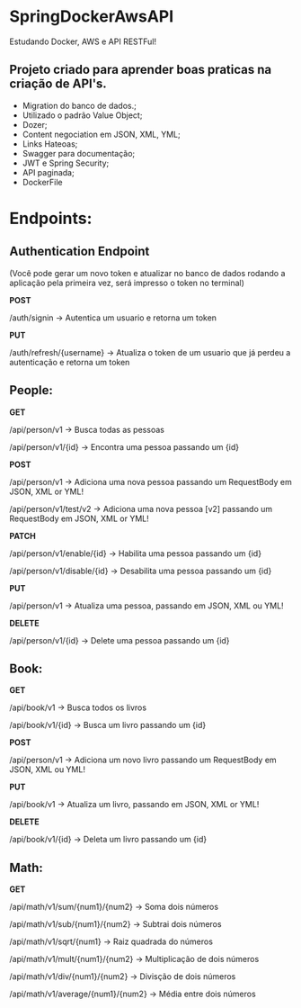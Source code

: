 # SpringDockerAwsAPI

Estudando Docker, AWS e API RESTFul!

## Projeto criado para aprender boas praticas na criação de API's.

- Migration do banco de dados.;
- Utilizado o padrão Value Object;
- Dozer;
- Content negociation em JSON, XML, YML;
- Links Hateoas;
- Swagger para documentação;
- JWT e Spring Security;
- API paginada;
- DockerFile

# Endpoints: 

## Authentication Endpoint
(Você pode gerar um novo token e atualizar no banco de dados rodando a aplicação pela primeira vez, será impresso o token no terminal)

<b>POST</b>

/auth/signin -> Autentica um usuario e retorna um token

<b>PUT</b>

/auth/refresh/{username} -> Atualiza o token de um usuario que já perdeu a autenticação e retorna um token

## People:

<b>GET</b>

/api/person/v1 -> Busca todas as pessoas

/api/person/v1/{id} -> Encontra uma pessoa passando um {id}

<b>POST</b>

/api/person/v1  -> Adiciona uma nova pessoa passando um RequestBody em JSON, XML or YML!

/api/person/v1/test/v2 -> Adiciona uma nova pessoa [v2] passando um RequestBody em JSON, XML or YML!

<b>PATCH</b>

/api/person/v1/enable/{id} -> Habilita uma pessoa passando um {id}

/api/person/v1/disable/{id} -> Desabilita uma pessoa passando um {id}

<b>PUT</b>

/api/person/v1 -> Atualiza uma pessoa, passando em JSON, XML ou YML!

<b>DELETE</b>

/api/person/v1/{id} -> Delete uma pessoa passando um {id}

## Book:

<b>GET</b>

/api/book/v1 -> Busca todos os livros

/api/book/v1/{id} -> Busca um livro passando um {id}

<b>POST</b>

/api/person/v1  -> Adiciona um novo livro passando um RequestBody em JSON, XML ou YML!

<b>PUT</b>

/api/book/v1 -> Atualiza um livro, passando em  JSON, XML or YML!

<b>DELETE</b>

/api/book/v1/{id} -> Deleta um livro passando um {id}

## Math:

<b>GET</b>

/api/math/v1/sum/{num1}/{num2} -> Soma dois números

/api/math/v1/sub/{num1}/{num2} -> Subtrai dois números

/api/math/v1/sqrt/{num1} -> Raiz quadrada do números

/api/math/v1/mult/{num1}/{num2} -> Multiplicação de dois números

/api/math/v1/div/{num1}/{num2} -> Divisção de dois números

/api/math/v1/average/{num1}/{num2} -> Média entre dois números

